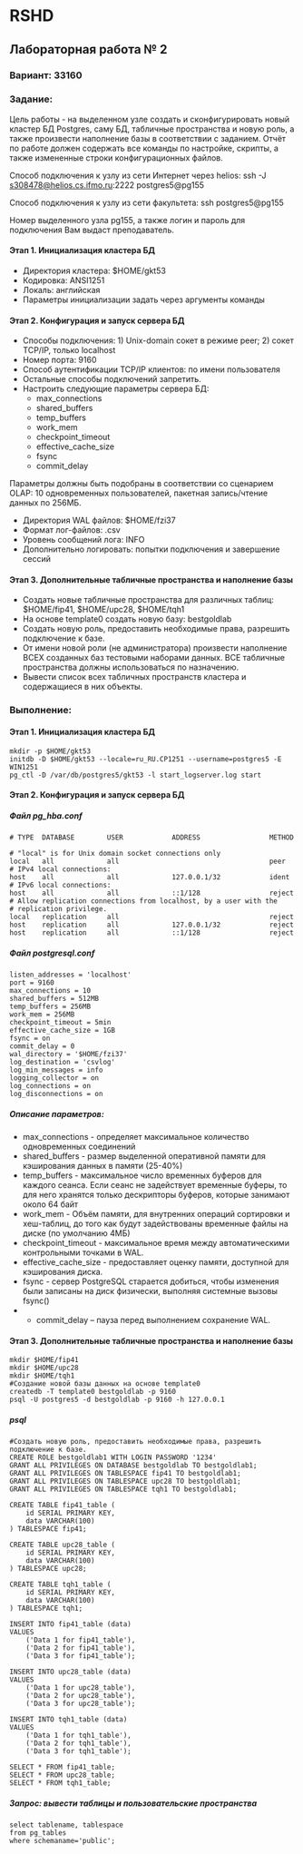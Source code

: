 # RSHD
## Лабораторная работа № 2
### Вариант: 33160

### Задание: 
Цель работы - на выделенном узле создать и сконфигурировать новый кластер БД Postgres, саму БД, табличные пространства и новую роль, а также произвести наполнение базы в соответствии с заданием. Отчёт по работе должен содержать все команды по настройке, скрипты, а также измененные строки конфигурационных файлов.

Способ подключения к узлу из сети Интернет через helios:
ssh -J s308478@helios.cs.ifmo.ru:2222 postgres5@pg155

Способ подключения к узлу из сети факультета:
ssh postgres5@pg155

Номер выделенного узла pg155, а также логин и пароль для подключения Вам выдаст преподаватель.

#### Этап 1. Инициализация кластера БД
-	Директория кластера: $HOME/gkt53
-	Кодировка: ANSI1251
-	Локаль: английская
-	Параметры инициализации задать через аргументы команды
#### Этап 2. Конфигурация и запуск сервера БД
-	Способы подключения: 1) Unix-domain сокет в режиме peer; 2) сокет TCP/IP, только localhost
-	Номер порта: 9160
-	Способ аутентификации TCP/IP клиентов: по имени пользователя
-	Остальные способы подключений запретить.
-	Настроить следующие параметры сервера БД:
    -	max_connections
    -	shared_buffers
    -	temp_buffers
    -	work_mem
    -	checkpoint_timeout
    -	effective_cache_size
    -	fsync
    -	commit_delay
      
Параметры должны быть подобраны в соответствии со сценарием OLAP:
10 одновременных пользователей, пакетная запись/чтение данных по 256МБ.

-	Директория WAL файлов: $HOME/fzi37
-	Формат лог-файлов: .csv
-	Уровень сообщений лога: INFO
-	Дополнительно логировать: попытки подключения и завершение сессий
#### Этап 3. Дополнительные табличные пространства и наполнение базы
-	Создать новые табличные пространства для различных таблиц: $HOME/fip41, $HOME/upc28, $HOME/tqh1
-	На основе template0 создать новую базу: bestgoldlab
-	Создать новую роль, предоставить необходимые права, разрешить подключение к базе.
-	От имени новой роли (не администратора) произвести наполнение ВСЕХ созданных баз тестовыми наборами данных. ВСЕ табличные пространства должны использоваться по назначению.
-	Вывести список всех табличных пространств кластера и содержащиеся в них объекты.
  
### Выполнение: 
#### Этап 1. Инициализация кластера БД
```
mkdir -p $HOME/gkt53
initdb -D $HOME/gkt53 --locale=ru_RU.CP1251 --username=postgres5 -E WIN1251
pg_ctl -D /var/db/postgres5/gkt53 -l start_logserver.log start
```
#### Этап 2. Конфигурация и запуск сервера БД
##### Файл pg_hba.conf
```
# TYPE  DATABASE        USER            ADDRESS                 METHOD

# "local" is for Unix domain socket connections only
local   all             all                                     peer
# IPv4 local connections:
host    all             all             127.0.0.1/32            ident
# IPv6 local connections:
host    all             all             ::1/128                 reject
# Allow replication connections from localhost, by a user with the
# replication privilege.
local   replication     all                                     reject
host    replication     all             127.0.0.1/32            reject
host    replication     all             ::1/128                 reject

```
##### Файл postgresql.conf
```
listen_addresses = 'localhost'
port = 9160
max_connections = 10
shared_buffers = 512MB 
temp_buffers = 256MB
work_mem = 256MB
checkpoint_timeout = 5min 
effective_cache_size = 1GB 
fsync = on 
commit_delay = 0
wal_directory = '$HOME/fzi37'
log_destination = 'csvlog'
log_min_messages = info
logging_collector = on
log_connections = on
log_disconnections = on
```
##### Описание параметров:
-	max_connections - определяет максимальное количество одновременных соединений
-	shared_buffers - размер выделенной оперативной памяти для кэширования данных в памяти (25-40%)
-	temp_buffers - максимальное число временных буферов для каждого сеанса. Если сеанс не задействует временные буферы, то для него хранятся только дескрипторы буферов, которые занимают около 64 байт
-	work_mem - Объём памяти, для внутренних операций сортировки и хеш-таблиц, до того как будут задействованы временные файлы на диске (по умолчанию 4МБ)
-	checkpoint_timeout - максимальное время между автоматическими контрольными точками в WAL.
-	effective_cache_size - предоставляет оценку памяти, доступной для кэширования диска.
-	fsync - сервер PostgreSQL старается добиться, чтобы изменения были записаны на диск физически, выполняя системные вызовы fsync()
-	-	commit_delay – пауза перед выполнением сохранение WAL.
#### Этап 3. Дополнительные табличные пространства и наполнение базы
```
mkdir $HOME/fip41
mkdir $HOME/upc28
mkdir $HOME/tqh1
#Создание новой базы данных на основе template0
createdb -T template0 bestgoldlab -p 9160
psql -U postgres5 -d bestgoldlab -p 9160 -h 127.0.0.1
```
##### psql
```
#Создать новую роль, предоставить необходимые права, разрешить подключение к базе.
CREATE ROLE bestgoldlab1 WITH LOGIN PASSWORD '1234'
GRANT ALL PRIVILEGES ON DATABASE bestgoldlab TO bestgoldlab1;
GRANT ALL PRIVILEGES ON TABLESPACE fip41 TO bestgoldlab1;
GRANT ALL PRIVILEGES ON TABLESPACE upc28 TO bestgoldlab1;
GRANT ALL PRIVILEGES ON TABLESPACE tqh1 TO bestgoldlab1;
```
```
CREATE TABLE fip41_table (
    id SERIAL PRIMARY KEY,
    data VARCHAR(100)
) TABLESPACE fip41;

CREATE TABLE upc28_table (
    id SERIAL PRIMARY KEY,
    data VARCHAR(100)
) TABLESPACE upc28;

CREATE TABLE tqh1_table (
    id SERIAL PRIMARY KEY,
    data VARCHAR(100)
) TABLESPACE tqh1;

INSERT INTO fip41_table (data)
VALUES
    ('Data 1 for fip41_table'),
    ('Data 2 for fip41_table'),
    ('Data 3 for fip41_table');

INSERT INTO upc28_table (data)
VALUES
    ('Data 1 for upc28_table'),
    ('Data 2 for upc28_table'),
    ('Data 3 for upc28_table');

INSERT INTO tqh1_table (data)
VALUES
    ('Data 1 for tqh1_table'),
    ('Data 2 for tqh1_table'),
    ('Data 3 for tqh1_table');
```
```
SELECT * FROM fip41_table;
SELECT * FROM upc28_table;
SELECT * FROM tqh1_table;
```
##### Запрос: вывести таблицы и пользовательские пространства
```
select tablename, tablespace
from pg_tables
where schemaname='public';
```
